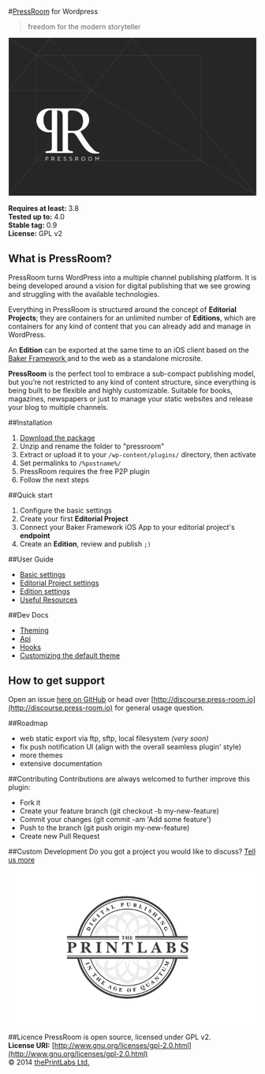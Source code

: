 #[PressRoom](http://press-room.io/) for Wordpress

>freedom for the modern storyteller

<a>![](PR-github.png?raw=true "PressRoom for Wordpress")</a>

**Requires at least:** 3.8    
**Tested up to:** 4.0    
**Stable tag:** 0.9    
**License:** GPL v2   

## What is PressRoom?
PressRoom turns WordPress into a multiple channel publishing platform. It is being developed around a vision for digital publishing that we see growing and struggling with the available technologies. 

Everything in PressRoom is structured around the concept of **Editorial Projects**; they are containers for an unlimited number of **Editions**, which are containers for any kind of content that you can already add and manage in WordPress. 

An **Edition** can be exported at the same time to an iOS client based on the [Baker Framework ](https://github.com/bakerframework/baker) and to the web as a standalone microsite. 

**PressRoom** is the perfect tool to embrace a sub-compact publishing model, but you’re not restricted to any kind of content structure, since everything is being built to be flexible and highly customizable. Suitable for books, magazines, newspapers or just to manage your static websites and release your blog to multiple channels.

##Installation

1. [Download the package](https://github.com/thePrintLabs/pressroom/archive/master.zip)
2. Unzip and rename the folder to "pressroom"
3. Extract or upload it to your ```/wp-content/plugins/``` directory, then activate
4. Set permalinks to ```/%postname%/```
5. PressRoom requires the free P2P plugin
6. Follow the next steps

##Quick start
1. Configure the basic settings
2. Create your first **Editorial Project**
3. Connect your Baker Framework iOS App to your editorial project's **endpoint**
4. Create an **Edition**, review and publish ```;)```

##User Guide

- [Basic settings](wiki/Basic-settings) 
- [Editorial Project settings](wiki/Editorial-Project-settings)
- [Edition settings](wiki/Edition)
- [Useful Resources](wiki/Useful-Resources)

##Dev Docs

- [Theming](wiki/Theming) 
- [Api](wiki/Api)
- [Hooks](wiki/Hooks)
-  [Customizing the default theme](wiki/Customizing-the-default-theme)

## How to get support
Open an issue [here on GitHub](https://github.com/thePrintLabs/pressroom/issues) or head over [http://discourse.press-room.io](http://discourse.press-room.io) for general usage question.

##Roadmap

- web static export via ftp, sftp, local filesystem *(very soon)*
- fix push notification UI (align with the overall seamless plugin' style)
- more themes
- extensive documentation

##Contributing
Contributions are always welcomed to further improve this plugin:

- Fork it
- Create your feature branch (git checkout -b my-new-feature)
- Commit your changes (git commit -am 'Add some feature')
- Push to the branch (git push origin my-new-feature)
- Create new Pull Request


##Custom Development
Do you got a project you would like to discuss? [Tell us more](https://theprintlabs.typeform.com/to/QyHaBj)

<a href="http://theprintlabs.com" title="thePrintLabs" alt="thePrintLabs" target="_blank">![](logo.png?raw=true "thePrintlabs")<a>

##Licence
PressRoom is open source, licensed under GPL v2.    
**License URI:** [http://www.gnu.org/licenses/gpl-2.0.html](http://www.gnu.org/licenses/gpl-2.0.html)    
© 2014 [thePrintLabs Ltd.](http://theprintlabs.com)

